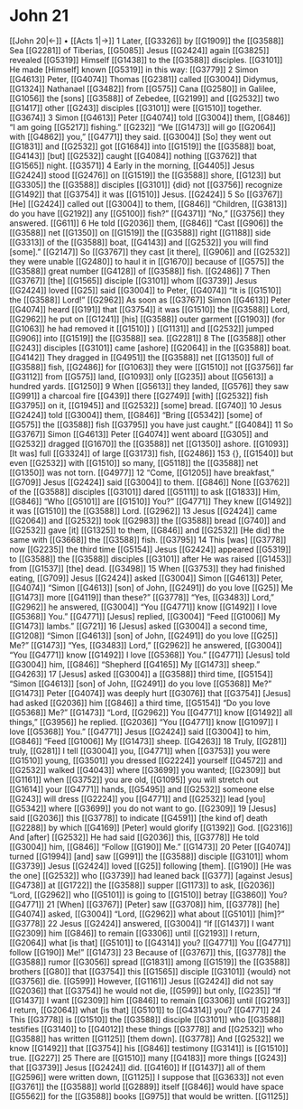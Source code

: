 # John 21
[[John 20|←]] • [[Acts 1|→]]
1 Later, [[G3326]] by [[G1909]] the [[G3588]] Sea [[G2281]] of Tiberias, [[G5085]] Jesus [[G2424]] again [[G3825]] revealed [[G5319]] Himself [[G1438]] to the [[G3588]] disciples. [[G3101]] He made [Himself] known [[G5319]] in this way: [[G3779]] 
2 Simon [[G4613]] Peter, [[G4074]] Thomas [[G2381]] called [[G3004]] Didymus, [[G1324]] Nathanael [[G3482]] from [[G575]] Cana [[G2580]] in Galilee, [[G1056]] the [sons] [[G3588]] of Zebedee, [[G2199]] and [[G2532]] two [[G1417]] other [[G243]] disciples [[G3101]] were [[G1510]] together. [[G3674]] 
3 Simon [[G4613]] Peter [[G4074]] told [[G3004]] them, [[G846]] “I am going [[G5217]] fishing.” [[G232]] “We [[G1473]] will go [[G2064]] with [[G4862]] you,” [[G4771]] they said. [[G3004]] [So] they went out [[G1831]] and [[G2532]] got [[G1684]] into [[G1519]] the [[G3588]] boat, [[G4143]] [but] [[G2532]] caught [[G4084]] nothing [[G3762]] that [[G1565]] night. [[G3571]] 
4 Early in the morning, [[G4405]] Jesus [[G2424]] stood [[G2476]] on [[G1519]] the [[G3588]] shore, [[G123]] but [[G3305]] the [[G3588]] disciples [[G3101]] {did} not [[G3756]] recognize [[G1492]] that [[G3754]] it was [[G1510]] Jesus. [[G2424]] 
5 So [[G3767]] [He] [[G2424]] called out [[G3004]] to them, [[G846]] “Children, [[G3813]] do you have [[G2192]] any [[G5100]] fish?” [[G4371]] “No,” [[G3756]] they answered. [[G611]] 
6 He told [[G2036]] them, [[G846]] “Cast [[G906]] the [[G3588]] net [[G1350]] on [[G1519]] the [[G3588]] right [[G1188]] side [[G3313]] of the [[G3588]] boat, [[G4143]] and [[G2532]] you will find [some].” [[G2147]] So [[G3767]] they cast [it there], [[G906]] and [[G2532]] they were unable [[G2480]] to haul it in [[G1670]] because of [[G575]] the [[G3588]] great number [[G4128]] of [[G3588]] fish. [[G2486]] 
7 Then [[G3767]] [the] [[G1565]] disciple [[G3101]] whom [[G3739]] Jesus [[G2424]] loved [[G25]] said [[G3004]] to Peter, [[G4074]] “It is [[G1510]] the [[G3588]] Lord!” [[G2962]] As soon as [[G3767]] Simon [[G4613]] Peter [[G4074]] heard [[G191]] that [[G3754]] it was [[G1510]] the [[G3588]] Lord, [[G2962]] he put on [[G1241]] [his] [[G3588]] outer garment [[G1903]] (for [[G1063]] he had removed it [[G1510]] ) [[G1131]] and [[G2532]] jumped [[G906]] into [[G1519]] the [[G3588]] sea. [[G2281]] 
8 The [[G3588]] other [[G243]] disciples [[G3101]] came [ashore] [[G2064]] in the [[G3588]] boat. [[G4142]] They dragged in [[G4951]] the [[G3588]] net [[G1350]] full of [[G3588]] fish, [[G2486]] for [[G1063]] they were [[G1510]] not [[G3756]] far [[G3112]] from [[G575]] land, [[G1093]] only [[G235]] about [[G5613]] a hundred yards. [[G1250]] 
9 When [[G5613]] they landed, [[G576]] they saw [[G991]] a charcoal fire [[G439]] there [[G2749]] [with] [[G2532]] fish [[G3795]] on it, [[G1945]] and [[G2532]] [some] bread. [[G740]] 
10 Jesus [[G2424]] told [[G3004]] them, [[G846]] “Bring [[G5342]] [some] of [[G575]] the [[G3588]] fish [[G3795]] you have just caught.” [[G4084]] 
11 So [[G3767]] Simon [[G4613]] Peter [[G4074]] went aboard [[G305]] and [[G2532]] dragged [[G1670]] the [[G3588]] net [[G1350]] ashore. [[G1093]] [It was] full [[G3324]] of large [[G3173]] fish, [[G2486]] 153 {}, [[G1540]] but even [[G2532]] with [[G1510]] so many, [[G5118]] the [[G3588]] net [[G1350]] was not torn. [[G4977]] 
12 “Come, [[G1205]] have breakfast,” [[G709]] Jesus [[G2424]] said [[G3004]] to them. [[G846]] None [[G3762]] of the [[G3588]] disciples [[G3101]] dared [[G5111]] to ask [[G1833]] Him, [[G846]] “Who [[G5101]] are [[G1510]] You?” [[G4771]] They knew [[G1492]] it was [[G1510]] the [[G3588]] Lord. [[G2962]] 
13 Jesus [[G2424]] came [[G2064]] and [[G2532]] took [[G2983]] the [[G3588]] bread [[G740]] and [[G2532]] gave [it] [[G1325]] to them, [[G846]] and [[G2532]] [He did] the same with [[G3668]] the [[G3588]] fish. [[G3795]] 
14 This [was] [[G3778]] now [[G2235]] the third time [[G5154]] Jesus [[G2424]] appeared [[G5319]] to [[G3588]] the [[G3588]] disciples [[G3101]] after He was raised [[G1453]] from [[G1537]] [the] dead. [[G3498]] 
15 When [[G3753]] they had finished eating, [[G709]] Jesus [[G2424]] asked [[G3004]] Simon [[G4613]] Peter, [[G4074]] “Simon [[G4613]] [son] of John, [[G2491]] do you love [[G25]] Me [[G1473]] more [[G4119]] than these?” [[G3778]] “Yes, [[G3483]] Lord,” [[G2962]] he answered, [[G3004]] “You [[G4771]] know [[G1492]] I love [[G5368]] You.” [[G4771]] [Jesus] replied, [[G3004]] “Feed [[G1006]] My [[G1473]] lambs.” [[G721]] 
16 [Jesus] asked [[G3004]] a second time, [[G1208]] “Simon [[G4613]] [son] of John, [[G2491]] do you love [[G25]] Me?” [[G1473]] “Yes, [[G3483]] Lord,” [[G2962]] he answered, [[G3004]] “You [[G4771]] know [[G1492]] I love [[G5368]] You.” [[G4771]] [Jesus] told [[G3004]] him, [[G846]] “Shepherd [[G4165]] My [[G1473]] sheep.” [[G4263]] 
17 [Jesus] asked [[G3004]] a [[G3588]] third time, [[G5154]] “Simon [[G4613]] [son] of John, [[G2491]] do you love [[G5368]] Me?” [[G1473]] Peter [[G4074]] was deeply hurt [[G3076]] that [[G3754]] [Jesus] had asked [[G2036]] him [[G846]] a third time, [[G5154]] “Do you love [[G5368]] Me?” [[G1473]] “Lord, [[G2962]] You [[G4771]] know [[G1492]] all things,” [[G3956]] he replied. [[G2036]] “You [[G4771]] know [[G1097]] I love [[G5368]] You.” [[G4771]] Jesus [[G2424]] said [[G3004]] to him, [[G846]] “Feed [[G1006]] My [[G1473]] sheep. [[G4263]] 
18 Truly, [[G281]] truly, [[G281]] I tell [[G3004]] you, [[G4771]] when [[G3753]] you were [[G1510]] young, [[G3501]] you dressed [[G2224]] yourself [[G4572]] and [[G2532]] walked [[G4043]] where [[G3699]] you wanted; [[G2309]] but [[G1161]] when [[G3752]] you are old, [[G1095]] you will stretch out [[G1614]] your [[G4771]] hands, [[G5495]] and [[G2532]] someone else [[G243]] will dress [[G2224]] you [[G4771]] and [[G2532]] lead [you] [[G5342]] where [[G3699]] you do not want to go. [[G2309]] 
19 [Jesus] said [[G2036]] this [[G3778]] to indicate [[G4591]] [the kind of] death [[G2288]] by which [[G4169]] [Peter] would glorify [[G1392]] God. [[G2316]] And [after] [[G2532]] He had said [[G2036]] this, [[G3778]] He told [[G3004]] him, [[G846]] “Follow [[G190]] Me.” [[G1473]] 
20 Peter [[G4074]] turned [[G1994]] [and] saw [[G991]] the [[G3588]] disciple [[G3101]] whom [[G3739]] Jesus [[G2424]] loved [[G25]] following [them]. [[G190]] [He was the one] [[G2532]] who [[G3739]] had leaned back [[G377]] [against Jesus] [[G4738]] at [[G1722]] the [[G3588]] supper [[G1173]] to ask, [[G2036]] “Lord, [[G2962]] who [[G5101]] is going to [[G1510]] betray [[G3860]] You? [[G4771]] 
21 [When] [[G3767]] [Peter] saw [[G3708]] him, [[G3778]] [he] [[G4074]] asked, [[G3004]] “Lord, [[G2962]] what about [[G5101]] [him]?” [[G3778]] 
22 Jesus [[G2424]] answered, [[G3004]] “If [[G1437]] I want [[G2309]] him [[G846]] to remain [[G3306]] until [[G2193]] I return, [[G2064]] what [is that] [[G5101]] to [[G4314]] you? [[G4771]] You [[G4771]] follow [[G190]] Me!” [[G1473]] 
23 Because of [[G3767]] this, [[G3778]] the [[G3588]] rumor [[G3056]] spread [[G1831]] among [[G1519]] the [[G3588]] brothers [[G80]] that [[G3754]] this [[G1565]] disciple [[G3101]] {would} not [[G3756]] die. [[G599]] However, [[G1161]] Jesus [[G2424]] did not say [[G2036]] that [[G3754]] he would not die, [[G599]] but only, [[G235]] “If [[G1437]] I want [[G2309]] him [[G846]] to remain [[G3306]] until [[G2193]] I return, [[G2064]] what [is that] [[G5101]] to [[G4314]] you? [[G4771]] 
24 This [[G3778]] is [[G1510]] the [[G3588]] disciple [[G3101]] who [[G3588]] testifies [[G3140]] to [[G4012]] these things [[G3778]] and [[G2532]] who [[G3588]] has written [[G1125]] [them down]. [[G3778]] And [[G2532]] we know [[G1492]] that [[G3754]] his [[G846]] testimony [[G3141]] is [[G1510]] true. [[G227]] 
25 There are [[G1510]] many [[G4183]] more things [[G243]] that [[G3739]] Jesus [[G2424]] did. [[G4160]] If [[G1437]] all of them [[G2596]] were written down, [[G1125]] I suppose that [[G3633]] not even [[G3761]] the [[G3588]] world [[G2889]] itself [[G846]] would have space [[G5562]] for the [[G3588]] books [[G975]] that would be written. [[G1125]] 
